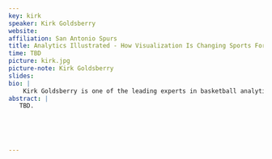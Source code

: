 ```yaml
---
key: kirk
speaker: Kirk Goldsberry
website: 
affiliation: San Antonio Spurs
title: Analytics Illustrated - How Visualization Is Changing Sports Forever 
time: TBD
picture: kirk.jpg
picture-note: Kirk Goldsberry
slides: 
bio: |
    Kirk Goldsberry is one of the leading experts in basketball analytics, a booming new field that has taken the sport by storm. He is currently the Vice President of Strategic Research for the San Antonio Spurs and the chief analytics consultant for USA Basketball. Previously a staff writer at Grantland and FiveThirtyEight.com(http://FiveThirtyEight.com), he has written hundreds of articles about the NBA. Prior to his writing career, Goldsberry worked as a professor at Harvard University and Michigan State University.
abstract: |
   TBD.
   
   


   
---
```

